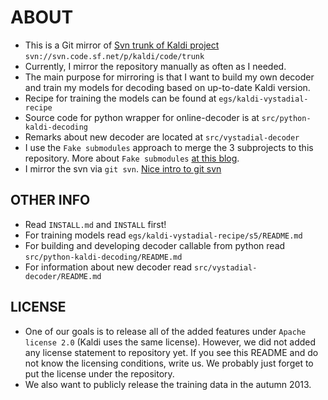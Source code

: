 ABOUT
=====
 * This is a Git mirror of [Svn trunk of Kaldi project](http://sourceforge.net/projects/kaldi/)
   `svn://svn.code.sf.net/p/kaldi/code/trunk`
 * Currently, I mirror the repository manually as often as I needed.
 * The main purpose for mirroring is that I want to build my own decoder and train my models for decoding based on up-to-date Kaldi version.
 * Recipe for training the models can be found at `egs/kaldi-vystadial-recipe`
 * Source code for python wrapper for online-decoder is at `src/python-kaldi-decoding` 
 * Remarks about new decoder are located at `src/vystadial-decoder`
 * I use the `Fake submodules` approach to merge the 3 subprojects to this repository. More about `Fake submodules` [at this blog](http://debuggable.com/posts/git-fake-submodules:4b563ee4-f3cc-4061-967e-0e48cbdd56cb).
 * I mirror the svn via `git svn`. [Nice intro to git svn](http://viget.com/extend/effectively-using-git-with-subversion)

OTHER INFO
----------
 * Read `INSTALL.md` and `INSTALL` first!
 * For training models read `egs/kaldi-vystadial-recipe/s5/README.md`
 * For building and developing decoder callable from python read `src/python-kaldi-decoding/README.md`
 * For information about new decoder read `src/vystadial-decoder/README.md`

LICENSE
--------
 * One of our goals is to release all of the added features under `Apache license 2.0` (Kaldi uses the same license). However, we did not added any license statement to repository yet. If you see this README and do not know the licensing conditions, write us. We probably just forget to put the license under the repository.
 * We also want to publicly release the training data in the autumn 2013.
